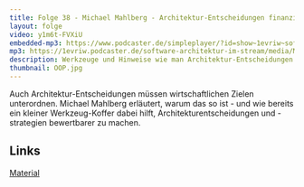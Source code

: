 ```yaml
---
title: Folge 38 - Michael Mahlberg - Architektur-Entscheidungen finanziell bewerten - Live von der OOP
layout: folge
video: y1m6t-FVXiU
embedded-mp3: https://www.podcaster.de/simpleplayer/?id=show~1evriw~software-architektur-im-stream~pod-6029671a56a6f803407981&v=1613328280
mp3: https://1evriw.podcaster.de/software-architektur-im-stream/media/MichaelMahlberg.mp3
description: Werkzeuge und Hinweise wie man Architektur-Entscheidungen finanziell bewerten kann.
thumbnail: OOP.jpg
---
```


Auch Architektur-Entscheidungen müssen wirtschaftlichen Zielen
unterordnen. Michael Mahlberg erläutert, warum das so ist - und wie
bereits ein kleiner Werkzeug-Koffer dabei hilft,
Architekturentscheidungen und -strategien bewertbarer zu machen.

## Links

[Material](https://bit.ly/oop2021-di24)
